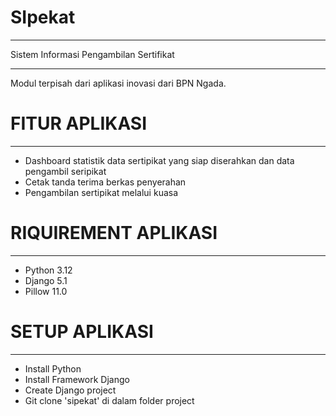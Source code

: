 # SIpekat
*******************************************
Sistem Informasi Pengambilan Sertifikat
*******************************************

Modul terpisah dari aplikasi inovasi dari BPN Ngada.

# FITUR APLIKASI
*******************************************
-  Dashboard statistik data sertipikat yang siap diserahkan dan data pengambil seripikat
-  Cetak tanda terima berkas penyerahan
-  Pengambilan sertipikat melalui kuasa


# RIQUIREMENT APLIKASI
*******************************************
-  Python 3.12
-  Django 5.1
-  Pillow 11.0


# SETUP APLIKASI
*******************************************
-  Install Python
-  Install Framework Django
-  Create Django project
-  Git clone 'sipekat' di dalam folder project
